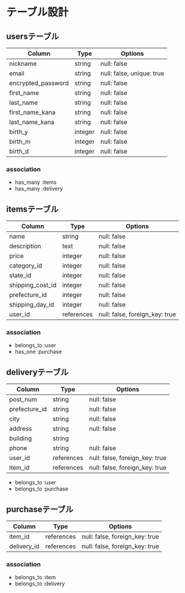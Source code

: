 # テーブル設計

## usersテーブル

| Column             | Type    | Options                   |
| ------------------ | ------- | ------------------------- |
| nickname           | string  | null: false               |
| email              | string  | null: false, unique: true |
| encrypted_password | string  | null: false               |
| first_name         | string  | null: false               |
| last_name          | string  | null: false               |
| first_name_kana    | string  | null: false               |
| last_name_kana     | string  | null: false               |
| birth_y            | integer | null: false               |
| birth_m            | integer | null: false               |
| birth_d            | integer | null: false               |

### association

- has_many :items
- has_many :delivery

## itemsテーブル

| Column           | Type       | Options                        |
| ---------------- | ---------- | ------------------------------ |
| name             | string     | null: false                    |
| description      | text       | null: false                    |
| price            | integer    | null: false                    |
| category_id      | integer    | null: false                    |
| state_id         | integer    | null: false                    |
| shipping_cost_id | integer    | null: false                    |
| prefecture_id    | integer    | null: false                    |
| shipping_day_id  | integer    | null: false                    |
| user_id          | references | null: false, foreign_key: true |

### association

- belongs_to :user
- has_one :purchase

## deliveryテーブル

| Column        | Type       | Options                        |
| ------------- | ---------- | ------------------------------ |
| post_num      | string     | null: false                    |
| prefecture_id | string     | null: false                    |
| city          | string     | null: false                    |
| address       | string     | null: false                    |
| building      | string     |                                |
| phone         | string     | null: false                    |
| user_id       | references | null: false, foreign_key: true |
| item_id       | references | null: false, foreign_key: true |

- belongs_to :user
- belongs_to :purchase

## purchaseテーブル

| Column      | Type       | Options                        |
| ----------- | ---------- | ------------------------------ |
| item_id     | references | null: false, foreign_key: true |
| delivery_id | references | null: false, foreign_key: true |

### association

- belongs_to :item
- belongs_to :delivery